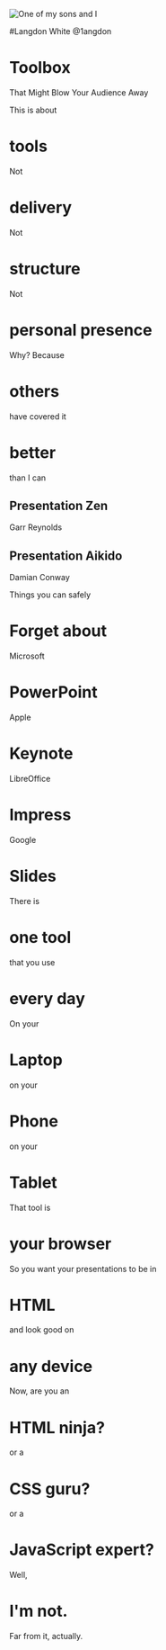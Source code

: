 ![One of my sons and I](https://secure.gravatar.com/avatar/c4efc9117e1e55a59b0d922c6198e2f5)

#Langdon White
@1angdon

# Toolbox
That Might Blow Your Audience Away


This is about
# tools


Not
# delivery


Not
# structure


Not
# personal presence


Why? Because
# others
have covered it
# better
than I can


## Presentation Zen
Garr Reynolds


## Presentation Aikido
Damian Conway



Things you can safely
# Forget about


Microsoft
# PowerPoint


Apple
# Keynote


LibreOffice
# Impress


Google
# Slides


There is
# one tool
that you use
# every day


On your
# Laptop


on your
# Phone


on your
# Tablet


That tool is
# your browser


So you want your presentations to be in
# HTML


and look good on
# any device


Now, are you an
# HTML ninja?


or a
# CSS guru?


or a
# JavaScript expert?


Well,
# I'm not.
Far from it, actually.

